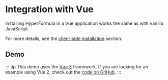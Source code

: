 # Integration with Vue

Installing HyperFormula in a Vue application works the same as with vanilla JavaScript.

For more details, see the [client-side installation](client-side-installation.md) section.

## Demo

::: tip
This demo uses the [Vue 3](https://v3.vuejs.org/) framework. If you are looking for an example using Vue 2, check out the [code on GitHub](https://github.com/handsontable/hyperformula-demos/tree/2.5.x/vue-demo).
:::

<iframe
  :src="`https://stackblitz.com/github/handsontable/hyperformula-demos/tree/2.7.x/vue-3-demo?embed=1&file=src/lib/employees-data-provider.ts&hideNavigation=1&view=preview&v=${$page.buildDateURIEncoded}`"
  style="width:100%; height:590px; border:0; border-radius: 4px; overflow:hidden;">
</iframe>